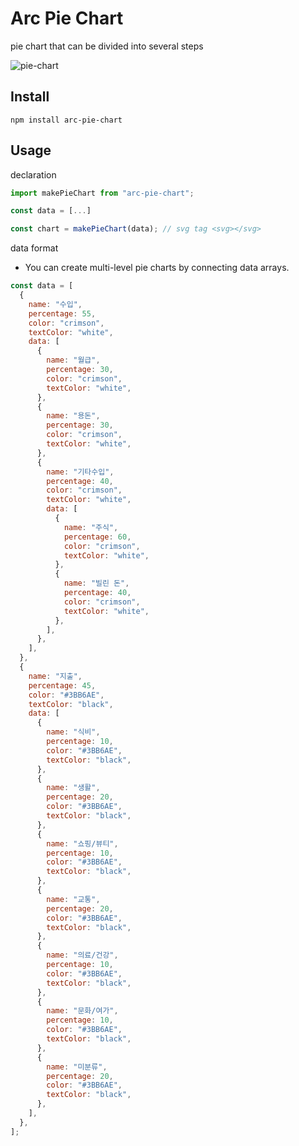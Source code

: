 # Arc Pie Chart

pie chart that can be divided into several steps

![pie-chart](https://user-images.githubusercontent.com/26402298/96361803-e23cc500-1163-11eb-8e4f-6008adf53a07.png)

## Install

```
npm install arc-pie-chart
```

## Usage

declaration

```javascript
import makePieChart from "arc-pie-chart";

const data = [...]

const chart = makePieChart(data); // svg tag <svg></svg>
```

data format

- You can create multi-level pie charts by connecting data arrays.

```javascript
const data = [
  {
    name: "수입",
    percentage: 55,
    color: "crimson",
    textColor: "white",
    data: [
      {
        name: "월급",
        percentage: 30,
        color: "crimson",
        textColor: "white",
      },
      {
        name: "용돈",
        percentage: 30,
        color: "crimson",
        textColor: "white",
      },
      {
        name: "기타수입",
        percentage: 40,
        color: "crimson",
        textColor: "white",
        data: [
          {
            name: "주식",
            percentage: 60,
            color: "crimson",
            textColor: "white",
          },
          {
            name: "빌린 돈",
            percentage: 40,
            color: "crimson",
            textColor: "white",
          },
        ],
      },
    ],
  },
  {
    name: "지출",
    percentage: 45,
    color: "#3BB6AE",
    textColor: "black",
    data: [
      {
        name: "식비",
        percentage: 10,
        color: "#3BB6AE",
        textColor: "black",
      },
      {
        name: "생활",
        percentage: 20,
        color: "#3BB6AE",
        textColor: "black",
      },
      {
        name: "쇼핑/뷰티",
        percentage: 10,
        color: "#3BB6AE",
        textColor: "black",
      },
      {
        name: "교통",
        percentage: 20,
        color: "#3BB6AE",
        textColor: "black",
      },
      {
        name: "의료/건강",
        percentage: 10,
        color: "#3BB6AE",
        textColor: "black",
      },
      {
        name: "문화/여가",
        percentage: 10,
        color: "#3BB6AE",
        textColor: "black",
      },
      {
        name: "미분류",
        percentage: 20,
        color: "#3BB6AE",
        textColor: "black",
      },
    ],
  },
];
```
